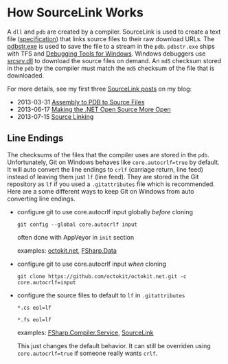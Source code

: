 # How SourceLink Works

A `dll` and `pdb` are created by a compiler. SourceLink is used to create a text file ([specification](http://msdn.microsoft.com/en-us/library/windows/desktop/ms680641.aspx)) that links source files to their raw download URLs. The [pdbstr.exe](http://msdn.microsoft.com/en-us/library/windows/hardware/ff558874.aspx) is used to save the file to a stream in the `pdb`. `pdbstr.exe` ships with TFS and [Debugging Tools for Windows](http://msdn.microsoft.com/en-us/windows/hardware/hh852365.aspx). Windows debuggers use [srcsrv.dll](http://msdn.microsoft.com/en-us/library/windows/hardware/ff558791.aspx) to download the source files on demand. An `md5` checksum stored in the `pdb` by the compiler must match the `md5` checksum of the file that is downloaded.

For more details, see my first three [SourceLink posts](http://blog.ctaggart.com/search/label/SourceLink) on my blog:

  * 2013-03-31 [Assembly to PDB to Source Files](http://blog.ctaggart.com/2013/03/assembly-to-pdb-to-source-files.html)
  * 2013-06-17 [Making the .NET Open Source More Open](http://blog.ctaggart.com/2013/06/making-net-open-source-more-open.html)
  * 2013-07-15 [Source Linking](http://blog.ctaggart.com/2013/07/source-linking.html)

## Line Endings
The checksums of the files that the compiler uses are stored in the `pdb`. Unfortunately, Git on Windows behaves like `core.autocrlf=true` by default. It will auto convert the line endings to `crlf` (carriage return, line feed) instead of leaving them just `lf` (line feed). They are stored in the Git repository as `lf` if you used a `.gitattributes` file which is recommended. Here are a some different ways to keep Git on Windows from auto converting line endings.

  * configure git to use core.autocrlf input globally *before* cloning
    
    `git config --global core.autocrlf input`

    often done with AppVeyor in `init` section
    
    examples: [octokit.net](https://github.com/octokit/octokit.net/blob/master/appveyor.yml#L2), [FSharp.Data](https://github.com/fsharp/FSharp.Data/blob/master/appveyor.yml#L2)

  * configure git to use core.autocrlf input *when* cloning
    
    `git clone https://github.com/octokit/octokit.net.git -c core.autocrlf=input`

  * configure the source files to default to `lf` in `.gitattributes`

    `*.cs eol=lf`

    `*.fs eol=lf`

    examples: [FSharp.Compiler.Service](https://github.com/fsharp/FSharp.Compiler.Service/blob/master/.gitattributes#L5), [SourceLink](https://github.com/ctaggart/SourceLink/blob/master/.gitattributes#L5)

    This just changes the default behavior. It can still be overriden using `core.autocrlf=true` if someone really wants `crlf`.
